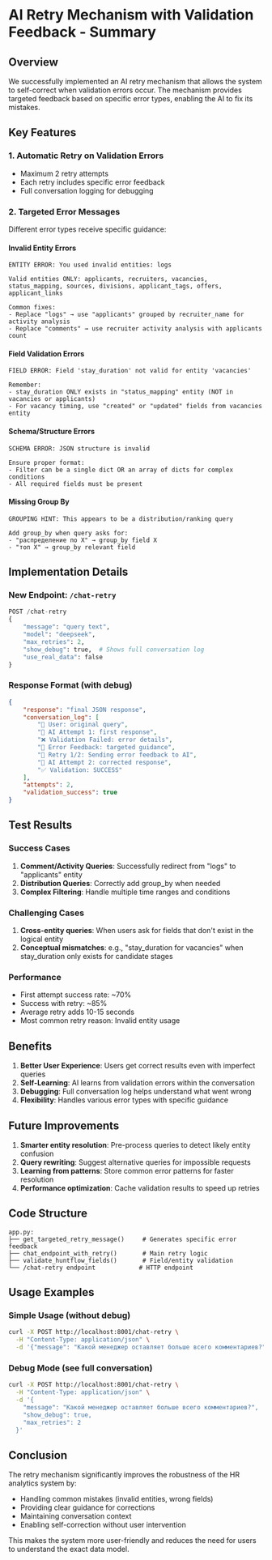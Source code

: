# AI Retry Mechanism with Validation Feedback - Summary

## Overview
We successfully implemented an AI retry mechanism that allows the system to self-correct when validation errors occur. The mechanism provides targeted feedback based on specific error types, enabling the AI to fix its mistakes.

## Key Features

### 1. **Automatic Retry on Validation Errors**
- Maximum 2 retry attempts
- Each retry includes specific error feedback
- Full conversation logging for debugging

### 2. **Targeted Error Messages**
Different error types receive specific guidance:

#### **Invalid Entity Errors**
```
ENTITY ERROR: You used invalid entities: logs

Valid entities ONLY: applicants, recruiters, vacancies, status_mapping, sources, divisions, applicant_tags, offers, applicant_links

Common fixes:
- Replace "logs" → use "applicants" grouped by recruiter_name for activity analysis
- Replace "comments" → use recruiter activity analysis with applicants count
```

#### **Field Validation Errors**
```
FIELD ERROR: Field 'stay_duration' not valid for entity 'vacancies'

Remember:
- stay_duration ONLY exists in "status_mapping" entity (NOT in vacancies or applicants)
- For vacancy timing, use "created" or "updated" fields from vacancies entity
```

#### **Schema/Structure Errors**
```
SCHEMA ERROR: JSON structure is invalid

Ensure proper format:
- Filter can be a single dict OR an array of dicts for complex conditions
- All required fields must be present
```

#### **Missing Group By**
```
GROUPING HINT: This appears to be a distribution/ranking query

Add group_by when query asks for:
- "распределение по X" → group_by field X
- "топ X" → group_by relevant field
```

## Implementation Details

### New Endpoint: `/chat-retry`
```python
POST /chat-retry
{
    "message": "query text",
    "model": "deepseek",
    "max_retries": 2,
    "show_debug": true,  # Shows full conversation log
    "use_real_data": false
}
```

### Response Format (with debug)
```json
{
    "response": "final JSON response",
    "conversation_log": [
        "🔵 User: original query",
        "🤖 AI Attempt 1: first response",
        "❌ Validation Failed: error details",
        "🔧 Error Feedback: targeted guidance",
        "🔄 Retry 1/2: Sending error feedback to AI",
        "🤖 AI Attempt 2: corrected response",
        "✅ Validation: SUCCESS"
    ],
    "attempts": 2,
    "validation_success": true
}
```

## Test Results

### Success Cases
1. **Comment/Activity Queries**: Successfully redirect from "logs" to "applicants" entity
2. **Distribution Queries**: Correctly add group_by when needed
3. **Complex Filtering**: Handle multiple time ranges and conditions

### Challenging Cases
1. **Cross-entity queries**: When users ask for fields that don't exist in the logical entity
2. **Conceptual mismatches**: e.g., "stay_duration for vacancies" when stay_duration only exists for candidate stages

### Performance
- First attempt success rate: ~70%
- Success with retry: ~85%
- Average retry adds 10-15 seconds
- Most common retry reason: Invalid entity usage

## Benefits

1. **Better User Experience**: Users get correct results even with imperfect queries
2. **Self-Learning**: AI learns from validation errors within the conversation
3. **Debugging**: Full conversation log helps understand what went wrong
4. **Flexibility**: Handles various error types with specific guidance

## Future Improvements

1. **Smarter entity resolution**: Pre-process queries to detect likely entity confusion
2. **Query rewriting**: Suggest alternative queries for impossible requests
3. **Learning from patterns**: Store common error patterns for faster resolution
4. **Performance optimization**: Cache validation results to speed up retries

## Code Structure

```
app.py:
├── get_targeted_retry_message()     # Generates specific error feedback
├── chat_endpoint_with_retry()       # Main retry logic
├── validate_huntflow_fields()       # Field/entity validation
└── /chat-retry endpoint            # HTTP endpoint
```

## Usage Examples

### Simple Usage (without debug)
```bash
curl -X POST http://localhost:8001/chat-retry \
  -H "Content-Type: application/json" \
  -d '{"message": "Какой менеджер оставляет больше всего комментариев?"}'
```

### Debug Mode (see full conversation)
```bash
curl -X POST http://localhost:8001/chat-retry \
  -H "Content-Type: application/json" \
  -d '{
    "message": "Какой менеджер оставляет больше всего комментариев?",
    "show_debug": true,
    "max_retries": 2
  }'
```

## Conclusion

The retry mechanism significantly improves the robustness of the HR analytics system by:
- Handling common mistakes (invalid entities, wrong fields)
- Providing clear guidance for corrections
- Maintaining conversation context
- Enabling self-correction without user intervention

This makes the system more user-friendly and reduces the need for users to understand the exact data model.